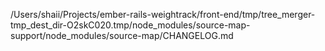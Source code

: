 /Users/shaii/Projects/ember-rails-weightrack/front-end/tmp/tree_merger-tmp_dest_dir-O2skC020.tmp/node_modules/source-map-support/node_modules/source-map/CHANGELOG.md